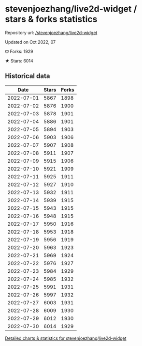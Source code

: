 # stevenjoezhang/live2d-widget / stars & forks statistics

Repository url: [/stevenjoezhang/live2d-widget](https://github.com/stevenjoezhang/live2d-widget)

Updated on Oct 2022, 07

☋ Forks: 1929

★ Stars: 6014

## Historical data
| Date | Stars | Forks |
|------|-------|-------|
| 2022-07-01 | 5867 | 1898 | 
| 2022-07-02 | 5876 | 1900 | 
| 2022-07-03 | 5878 | 1901 | 
| 2022-07-04 | 5886 | 1901 | 
| 2022-07-05 | 5894 | 1903 | 
| 2022-07-06 | 5903 | 1906 | 
| 2022-07-07 | 5907 | 1908 | 
| 2022-07-08 | 5911 | 1907 | 
| 2022-07-09 | 5915 | 1906 | 
| 2022-07-10 | 5921 | 1909 | 
| 2022-07-11 | 5925 | 1911 | 
| 2022-07-12 | 5927 | 1910 | 
| 2022-07-13 | 5932 | 1911 | 
| 2022-07-14 | 5939 | 1915 | 
| 2022-07-15 | 5943 | 1915 | 
| 2022-07-16 | 5948 | 1915 | 
| 2022-07-17 | 5950 | 1916 | 
| 2022-07-18 | 5953 | 1918 | 
| 2022-07-19 | 5956 | 1919 | 
| 2022-07-20 | 5963 | 1923 | 
| 2022-07-21 | 5969 | 1924 | 
| 2022-07-22 | 5976 | 1927 | 
| 2022-07-23 | 5984 | 1929 | 
| 2022-07-24 | 5985 | 1932 | 
| 2022-07-25 | 5991 | 1931 | 
| 2022-07-26 | 5997 | 1932 | 
| 2022-07-27 | 6003 | 1931 | 
| 2022-07-28 | 6009 | 1930 | 
| 2022-07-29 | 6012 | 1930 | 
| 2022-07-30 | 6014 | 1929 | 


[Detailed charts & statistics for stevenjoezhang/live2d-widget](https://reviewgithub.com/rep/stevenjoezhang/live2d-widget)
